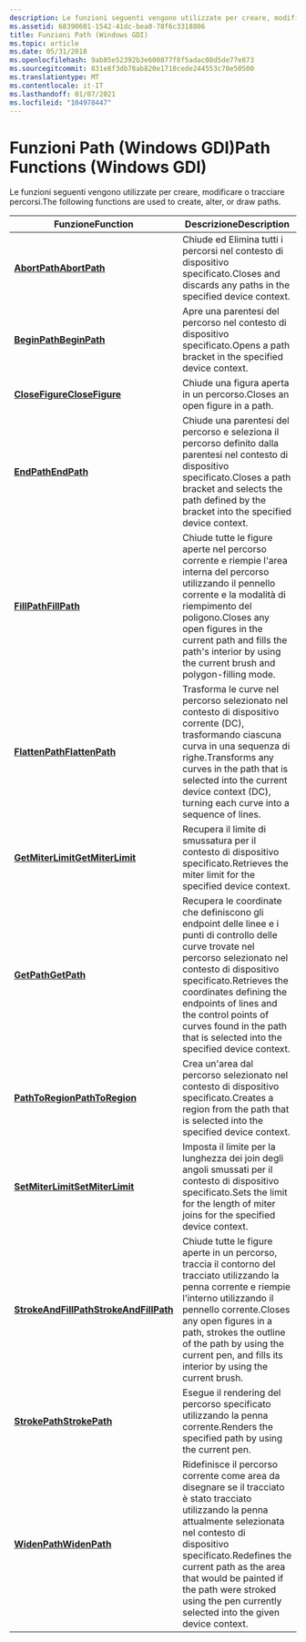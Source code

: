 ```yaml
---
description: Le funzioni seguenti vengono utilizzate per creare, modificare o tracciare percorsi.
ms.assetid: 68390601-1542-41dc-bea0-78f6c3318806
title: Funzioni Path (Windows GDI)
ms.topic: article
ms.date: 05/31/2018
ms.openlocfilehash: 9ab85e52392b3e600877f8f5adac08d5de77e873
ms.sourcegitcommit: 831e8f3db78ab820e1710cede244553c70e50500
ms.translationtype: MT
ms.contentlocale: it-IT
ms.lasthandoff: 01/07/2021
ms.locfileid: "104978447"
---
```

# <a name="path-functions-windows-gdi"></a><span data-ttu-id="18dc5-103">Funzioni Path (Windows GDI)</span><span class="sxs-lookup"><span data-stu-id="18dc5-103">Path Functions (Windows GDI)</span></span>

<span data-ttu-id="18dc5-104">Le funzioni seguenti vengono utilizzate per creare, modificare o tracciare percorsi.</span><span class="sxs-lookup"><span data-stu-id="18dc5-104">The following functions are used to create, alter, or draw paths.</span></span>



| <span data-ttu-id="18dc5-105">Funzione</span><span class="sxs-lookup"><span data-stu-id="18dc5-105">Function</span></span>                                       | <span data-ttu-id="18dc5-106">Descrizione</span><span class="sxs-lookup"><span data-stu-id="18dc5-106">Description</span></span>                                                                                                                                                      |
|------------------------------------------------|------------------------------------------------------------------------------------------------------------------------------------------------------------------|
| [<span data-ttu-id="18dc5-107">**AbortPath**</span><span class="sxs-lookup"><span data-stu-id="18dc5-107">**AbortPath**</span></span>](/windows/desktop/api/Wingdi/nf-wingdi-abortpath)                 | <span data-ttu-id="18dc5-108">Chiude ed Elimina tutti i percorsi nel contesto di dispositivo specificato.</span><span class="sxs-lookup"><span data-stu-id="18dc5-108">Closes and discards any paths in the specified device context.</span></span>                                                                                                   |
| [<span data-ttu-id="18dc5-109">**BeginPath**</span><span class="sxs-lookup"><span data-stu-id="18dc5-109">**BeginPath**</span></span>](/windows/desktop/api/Wingdi/nf-wingdi-beginpath)                 | <span data-ttu-id="18dc5-110">Apre una parentesi del percorso nel contesto di dispositivo specificato.</span><span class="sxs-lookup"><span data-stu-id="18dc5-110">Opens a path bracket in the specified device context.</span></span>                                                                                                            |
| [<span data-ttu-id="18dc5-111">**CloseFigure**</span><span class="sxs-lookup"><span data-stu-id="18dc5-111">**CloseFigure**</span></span>](/windows/desktop/api/Wingdi/nf-wingdi-closefigure)             | <span data-ttu-id="18dc5-112">Chiude una figura aperta in un percorso.</span><span class="sxs-lookup"><span data-stu-id="18dc5-112">Closes an open figure in a path.</span></span>                                                                                                                                 |
| [<span data-ttu-id="18dc5-113">**EndPath**</span><span class="sxs-lookup"><span data-stu-id="18dc5-113">**EndPath**</span></span>](/windows/desktop/api/Wingdi/nf-wingdi-endpath)                     | <span data-ttu-id="18dc5-114">Chiude una parentesi del percorso e seleziona il percorso definito dalla parentesi nel contesto di dispositivo specificato.</span><span class="sxs-lookup"><span data-stu-id="18dc5-114">Closes a path bracket and selects the path defined by the bracket into the specified device context.</span></span>                                                             |
| [<span data-ttu-id="18dc5-115">**FillPath**</span><span class="sxs-lookup"><span data-stu-id="18dc5-115">**FillPath**</span></span>](/windows/desktop/api/Wingdi/nf-wingdi-fillpath)                   | <span data-ttu-id="18dc5-116">Chiude tutte le figure aperte nel percorso corrente e riempie l'area interna del percorso utilizzando il pennello corrente e la modalità di riempimento del poligono.</span><span class="sxs-lookup"><span data-stu-id="18dc5-116">Closes any open figures in the current path and fills the path's interior by using the current brush and polygon-filling mode.</span></span>                                   |
| [<span data-ttu-id="18dc5-117">**FlattenPath**</span><span class="sxs-lookup"><span data-stu-id="18dc5-117">**FlattenPath**</span></span>](/windows/desktop/api/Wingdi/nf-wingdi-flattenpath)             | <span data-ttu-id="18dc5-118">Trasforma le curve nel percorso selezionato nel contesto di dispositivo corrente (DC), trasformando ciascuna curva in una sequenza di righe.</span><span class="sxs-lookup"><span data-stu-id="18dc5-118">Transforms any curves in the path that is selected into the current device context (DC), turning each curve into a sequence of lines.</span></span>                            |
| [<span data-ttu-id="18dc5-119">**GetMiterLimit**</span><span class="sxs-lookup"><span data-stu-id="18dc5-119">**GetMiterLimit**</span></span>](/windows/desktop/api/Wingdi/nf-wingdi-getmiterlimit)         | <span data-ttu-id="18dc5-120">Recupera il limite di smussatura per il contesto di dispositivo specificato.</span><span class="sxs-lookup"><span data-stu-id="18dc5-120">Retrieves the miter limit for the specified device context.</span></span>                                                                                                      |
| [<span data-ttu-id="18dc5-121">**GetPath**</span><span class="sxs-lookup"><span data-stu-id="18dc5-121">**GetPath**</span></span>](/windows/desktop/api/Wingdi/nf-wingdi-getpath)                     | <span data-ttu-id="18dc5-122">Recupera le coordinate che definiscono gli endpoint delle linee e i punti di controllo delle curve trovate nel percorso selezionato nel contesto di dispositivo specificato.</span><span class="sxs-lookup"><span data-stu-id="18dc5-122">Retrieves the coordinates defining the endpoints of lines and the control points of curves found in the path that is selected into the specified device context.</span></span> |
| [<span data-ttu-id="18dc5-123">**PathToRegion**</span><span class="sxs-lookup"><span data-stu-id="18dc5-123">**PathToRegion**</span></span>](/windows/desktop/api/Wingdi/nf-wingdi-pathtoregion)           | <span data-ttu-id="18dc5-124">Crea un'area dal percorso selezionato nel contesto di dispositivo specificato.</span><span class="sxs-lookup"><span data-stu-id="18dc5-124">Creates a region from the path that is selected into the specified device context.</span></span>                                                                               |
| [<span data-ttu-id="18dc5-125">**SetMiterLimit**</span><span class="sxs-lookup"><span data-stu-id="18dc5-125">**SetMiterLimit**</span></span>](/windows/desktop/api/Wingdi/nf-wingdi-setmiterlimit)         | <span data-ttu-id="18dc5-126">Imposta il limite per la lunghezza dei join degli angoli smussati per il contesto di dispositivo specificato.</span><span class="sxs-lookup"><span data-stu-id="18dc5-126">Sets the limit for the length of miter joins for the specified device context.</span></span>                                                                                   |
| [<span data-ttu-id="18dc5-127">**StrokeAndFillPath**</span><span class="sxs-lookup"><span data-stu-id="18dc5-127">**StrokeAndFillPath**</span></span>](/windows/desktop/api/Wingdi/nf-wingdi-strokeandfillpath) | <span data-ttu-id="18dc5-128">Chiude tutte le figure aperte in un percorso, traccia il contorno del tracciato utilizzando la penna corrente e riempie l'interno utilizzando il pennello corrente.</span><span class="sxs-lookup"><span data-stu-id="18dc5-128">Closes any open figures in a path, strokes the outline of the path by using the current pen, and fills its interior by using the current brush.</span></span>                  |
| [<span data-ttu-id="18dc5-129">**StrokePath**</span><span class="sxs-lookup"><span data-stu-id="18dc5-129">**StrokePath**</span></span>](/windows/desktop/api/Wingdi/nf-wingdi-strokepath)               | <span data-ttu-id="18dc5-130">Esegue il rendering del percorso specificato utilizzando la penna corrente.</span><span class="sxs-lookup"><span data-stu-id="18dc5-130">Renders the specified path by using the current pen.</span></span>                                                                                                             |
| [<span data-ttu-id="18dc5-131">**WidenPath**</span><span class="sxs-lookup"><span data-stu-id="18dc5-131">**WidenPath**</span></span>](/windows/desktop/api/Wingdi/nf-wingdi-widenpath)                 | <span data-ttu-id="18dc5-132">Ridefinisce il percorso corrente come area da disegnare se il tracciato è stato tracciato utilizzando la penna attualmente selezionata nel contesto di dispositivo specificato.</span><span class="sxs-lookup"><span data-stu-id="18dc5-132">Redefines the current path as the area that would be painted if the path were stroked using the pen currently selected into the given device context.</span></span>            |



 

 

 



